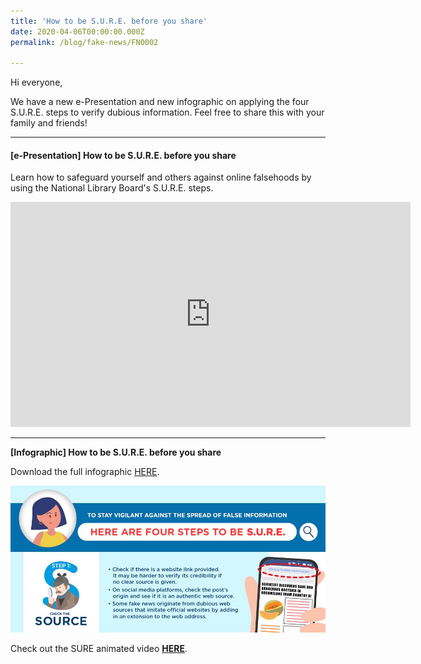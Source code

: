 ```yaml
---
title: 'How to be S.U.R.E. before you share'
date: 2020-04-06T00:00:00.000Z
permalink: /blog/fake-news/FN0002

---
```



Hi everyone,



We have a new e-Presentation and new infographic on applying the four  S.U.R.E.  steps to verify dubious information. Feel free to share this with your family and friends!

<hr>



#### **[e-Presentation] How to be S.U.R.E. before you share**

Learn how to safeguard yourself and others against online falsehoods by using the National Library Board's S.U.R.E. steps. 

<iframe src="https://player.vimeo.com/video/404475923" width="640" height="360" frameborder="0" allow="autoplay; fullscreen" allowfullscreen></iframe>
<hr>


**[Infographic] How to be S.U.R.E. before you share**

Download the full infographic [HERE](/infographic/4-Ways-of-SURE.pdf).

![How to b SURE before you share](../../../images/4-Ways-of-SURE-thumbnail.JPG)



Check out the SURE animated video **[HERE](/blog/fake-news/FN0004)**.


